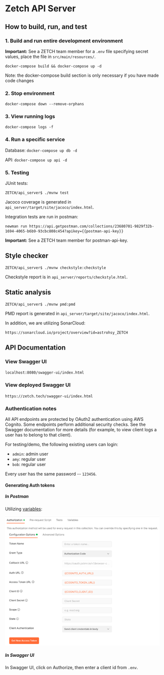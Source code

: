 # Zetch API Server
## How to build, run, and test
### 1. Build and run entire development environment
**Important:** See a ZETCH team member for a `.env` file specifying secret values, place the file in `src/main/resources/`.

```
docker-compose build && docker-compose up -d
```

Note: the docker-compose build section is only necessary if you have made code changes

### 2. Stop environment
```
docker-compose down --remove-orphans
```

### 3. View running logs
```
docker-compose logs -f
```

### 4. Run a specific service
Database: `docker-compose up db -d`

API: `docker-compose up api -d`

### 5. Testing
JUnit tests:
```shell
ZETCH/api_server$ ./mvnw test
```
Jacoco coverage is generated in `api_server/target/site/jacoco/index.html`.

Integration tests are run in postman: 
```shell
newman run https://api.getpostman.com/collections/23680701-9829f32b-1694-4065-b6b9-93cbc808c454?apikey={{postman-api-key}}
```
**Important:** See a ZETCH team member for postman-api-key.

## Style checker
```shell
ZETCH/api_server$ ./mvnw checkstyle:checkstyle
```

Checkstyle report is in `api_server/reports/checkstyle.html`.

## Static analysis
```shell
ZETCH/api_server$ ./mvnw pmd:pmd
```

PMD report is generated in `api_server/target/site/jacoco/index.html`.

In addition, we are utilizing SonarCloud:

```
https://sonarcloud.io/project/overview?id=astrohsy_ZETCH
```

## API Documentation
### View Swagger UI
`localhost:8080/swagger-ui/index.html`

### View deployed Swagger UI
`https://zetch.tech/swagger-ui/index.html`

### Authentication notes
All API endpoints are protected by OAuth2 authentication using AWS Cognito. Some endpoints perform additional security checks. See the Swagger documentation for more details (for example, to view client logs a user has to belong to that client).

For testing/demo, the following existing users can login:

- `admin`: admin user
- `amy`: regular user
- `bob`: regular user

Every user has the same password -- `123456`.

#### Generating Auth tokens
##### In Postman
Utilizing [variables](https://learning.postman.com/docs/sending-requests/variables/):

![postman_auth_config.png](docs/postman_auth_config.png)

##### In Swagger UI
In Swagger UI, click on Authorize, then enter a client id from `.env`.
